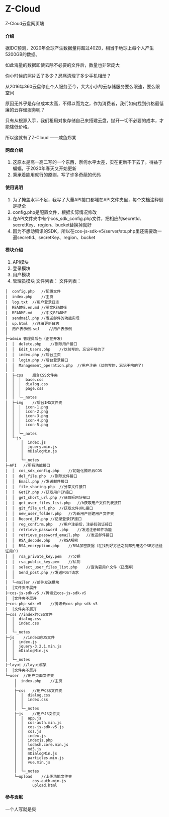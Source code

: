 # Z-Cloud

Z-Cloud云盘网页端

#### 介绍

据IDC预测，2020年全球产生数据量将超过40ZB，相当于地球上每个人产生5200GB的数据。

如此海量的数据即使去除不必要的文件后，数量也非常庞大

你小时候的照片丢了多少？忍痛清理了多少手机相册？

从2016年360云盘停止个人服务至今，大大小小的云存储服务要么限速，要么限空间

原因无外乎是存储成本太高，不得以而为之，作为消费者，我们如何找到价格最低廉的云存储服务呢？

只有从根源入手，我们租用对象存储自己来搭建云盘，抛开一切不必要的成本，才能降低价格。

所以这就有了Z-Cloud
 ——咸鱼郑某
#### 网盘介绍
1.  这原本是高一高二写的一个东西，奈何水平太差，实在更新不下去了。得益于蝙蝠，于2020年春天又开始更新
2.  秉承着能用就行的原则，写了许多奇葩的代码

#### 使用说明

1.  为了掩盖水平不足，我写了大量API接口都堆在API文件夹里，每个文档注释倒是挺全
2. config.php是配置文件，根据实际情况修改
3. 在API文件夹中有个cos_sdk_config.php文件，把相应的secretId、secretKey、region、bucket替换掉就好
4. 因为不想动腾讯的SDK，所以在cos-js-sdk-v5/server/sts.php里还需要改一遍secretId、secretKey、region、bucket
#### 模块介绍
1. API模块
2. 登录模块
3. 用户模块
4. 管理员模块
文件列表：
文件列表：
```
│  config.php	//配置文件
│  index.php	//主页
│  log.txt	//用户登录日志
│  README.en.md	//英文README
│  README.md	//中文README
│  sendmail.php	//发送邮件的功能实现
│  up.html	//详细更新日志
│  用户表示例.sql	//用户表示例
│
├─admin	管理员后台（正在开发）
│  │  delete.php	//删除用户接口
│  │  Edit_Users.php	//以前写的，忘记干啥的了
│  │  index.php	//后台主页
│  │  login.php	//后台登录接口
│  │  Management_operation.php	//用户注册（以前写的，忘记干啥的了）
│  │
│  ├─css	后台CSS文件夹
│  │  │  base.css
│  │  │  dialog.css
│  │  │  page.css
│  │  │
│  │  └─_notes
│  ├─img	//后台IMG文件夹
│  │  │  icon-1.png
│  │  │  icon-2.png
│  │  │  icon-3.png
│  │  │  icon-4.png
│  │  │  icon-5.png
│  │  │
│  │  └─_notes
│  └─js
│      │  index.js
│      │  jquery.min.js
│      │  mDialogMin.js
│      │
│      └─_notes
├─API	//所有功能接口
│  │  cos_sdk_config.php	//初始化腾讯云COS
│  │  del_file.php	//删除文件接口
│  │  Email.php	//发送邮件接口
│  │  file_sharing.php	//分享文件接口
│  │  GetIP.php	//获取用户IP接口
│  │  get_short_url.php	//获取短网址接口
│  │  get_user_files_list.php	//h获取用户文件列表接口
│  │  git_file_url.php	//获取文件URL接口
│  │  new_user_folder.php	//为新用户创建用户文件夹
│  │  Record_IP.php	//记录登录IP接口
│  │  reg_confirm.php	//用户注册后，注册码验证接口
│  │  retrieve_password .php	//发送注册邮件功能
│  │  retrieve_password_email.php	//发送邮件接口
│  │  RSA_decode.php	//RSA解密
│  │  RSA_encryption.php	//RSA加密数据（在找到好方法之前都先用这个SB方法验证用户）
│  │  rsa_private_key.pem	//公钥
│  │  rsa_public_key.pem	//私钥
│  │  select_user_files_list.php	//查询要用户文件（已废弃）
│  │  Send_post.php	//发送POST请求
│  │
│  └─mailer //邮件发送模块
│  │文件夹不展开
├─cos-js-sdk-v5 //腾讯云cos-js-sdk-v5
│  │文件夹不展开
├─cos-php-sdk-v5	//腾讯云cos-php-sdk-v5
│  │文件夹不展开
├─css //index的CSS文件
│  │  dialog.css
│  │  index.css
│  │
│  └─_notes
├─js	//index的JS文件
│  │  index.js
│  │  jquery-3.2.1.min.js
│  │  mDialogMin.js
│  │
│  └─_notes
├─layui	//layui框架
│  │文件夹不展开
└─user	//用户页面文件夹
    │  index.php	//主页
    │
    ├─css	//用户CSS文件夹
    │  │  dialog.css
    │  │  index.css
    │  │
    │  └─_notes
    ├─js	//用户JS文件夹
    │  │  app.js
    │  │  cos-auth.min.js
    │  │  cos-js-sdk-v5.js
    │  │  cos.js
    │  │  index.js
    │  │  indexjs.php
    │  │  lodash.core.min.js
    │  │  md5.js
    │  │  mDialogMin.js
    │  │  particles.min.js
    │  │  vue.min.js
    │  │
    │  └─_notes
    └─upload	//上传功能文件夹
            cos-auth.min.js
            upload.html

```
#### 参与贡献

 一个人写就是爽


